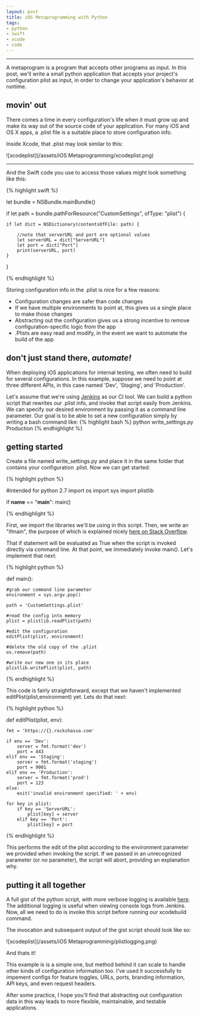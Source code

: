 ```yaml
---
layout: post
title: iOS Metaprogramming with Python
tags:
- python
- swift
- xcode
- code
---
```


----

A metaprogram is a program that accepts other programs as input. In this post, we'll write a small python application that accepts your project's configuration plist as input, in order to change your application's behavior at runtime.


movin' out
----------


There comes a time in every configuration's life when it must grow up and make its way out of the source code of your application. For many iOS and OS X apps, a .plist file is a suitable place to store configuration info. 

Inside Xcode, that .plist may look similar to this:


![xcodeplist](/assets/iOS Metaprogramming/xcodeplist.png)

----
And the Swift code you use to access those values might look something like this:


{% highlight swift %}

let bundle = NSBundle.mainBundle()
        
if let path = bundle.pathForResource("CustomSettings", ofType: "plist") {
    
    if let dict = NSDictionary(contentsOfFile: path) {

        //note that serverURL and port are optional values        
        let serverURL = dict["ServerURL"]
        let port = dict["Port"]
        print(serverURL, port)
    }
}

{% endhighlight %}

Storing configuration info in the .plist is nice for a few reasons:

* Configuration changes are safer than code changes
* If we have multiple environments to point at, this gives us a single place to make those changes
* Abstracting out the configuration gives us a strong incentive to remove configuration-specific logic from the app
* .Plists are easy read and modify, in the event we want to automate the build of the app


don't just stand there, *automate!*
---------------------------------

When deploying iOS applications for internal testing, we often need to build for several configurations. In this example, suppose we need to point at three different APIs, in this case named 'Dev', 'Staging', and 'Production'. 

Let's assume that we're using [Jenkins](https://jenkins-ci.org/) as our CI tool. We can build a python script that rewrites our .plist info, and invoke that script easily from Jenkins. We can specify our desired environment by passing it as a command line parameter. Our goal is to be able to set a new configuration simply by writing a bash command like:
{% highlight bash %}
python write_settings.py Production
{% endhighlight %}

getting started
---------------

Create a file named write_settings.py and place it in the same folder that contains your configuration .plist. Now we can get started:

{% highlight python %}

#intended for python 2.7
import os
import sys
import plistlib

if __name__ == "__main__":
	main()

{% endhighlight %}

First, we import the libraries we'll be using in this script. Then, we write an "ifmain", the purpose of which is explained nicely [here on Stack Overflow](http://stackoverflow.com/questions/419163/what-does-if-name-main-do).

That if statement will be evaluated as True when the script is invoked directly via command line. At that point, we immediately invoke main(). Let's implement that next:

{% highlight python %}

def main():

	#grab our command line parameter
	environment = sys.argv.pop()

	path = 'CustomSettings.plist'

	#read the config into memory
	plist = plistlib.readPlist(path)

	#edit the configuration
	editPlist(plist, environment)

	#delete the old copy of the .plist
	os.remove(path)
	
	#write our new one in its place
	plistlib.writePlist(plist, path)
	

{% endhighlight %}

This code is fairly straightforward, except that we haven't implemented editPlist(plist,environment) yet. Lets do that next:

{% highlight python %}

def editPlist(plist, env):

	fmt = 'https://{}.rockshassa.com'

	if env == 'Dev':
		server = fmt.format('dev')
		port = 443
	elif env == 'Staging':
		server = fmt.format('staging')
		port = 9001
	elif env == 'Production':
		server = fmt.format('prod')
		port = 123
	else:
		exit('invalid environment specified: ' + env)
	
	for key in plist:
		if key == 'ServerURL':
			plist[key] = server
		elif key == 'Port':
			plist[key] = port	

{% endhighlight %}

This performs the edit of the plist according to the environment parameter we provided when invoking the script. If we passed in an unrecognized parameter (or _no_ parameter), the script will abort, providing an explanation why. 

putting it all together
-------

A full gist of the python script, with more verbose logging is available [here](https://gist.github.com/rockshassa/b45edf149479b357c57f). The additional logging is useful when viewing console logs from Jenkins. Now, all we need to do is invoke this script before running our xcodebuild command. 

The invocation and subsequent output of the gist script should look like so:

![xcodeplist](/assets/iOS Metaprogramming/plistlogging.png)


And thats it! 

This example is is a simple one, but method behind it can scale to handle other kinds of configuration information too. I've used it successfully to impement configs for feature toggles, URLs, ports, branding information, API keys, and even request headers. 

After some practice, I hope you'll find that abstracting out configuration data in this way leads to more flexible, maintainable, and testable applications. 
